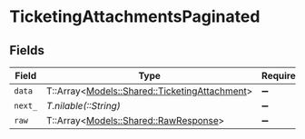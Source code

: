 # TicketingAttachmentsPaginated


## Fields

| Field                                                                                       | Type                                                                                        | Required                                                                                    | Description                                                                                 |
| ------------------------------------------------------------------------------------------- | ------------------------------------------------------------------------------------------- | ------------------------------------------------------------------------------------------- | ------------------------------------------------------------------------------------------- |
| `data`                                                                                      | T::Array<[Models::Shared::TicketingAttachment](../../models/shared/ticketingattachment.md)> | :heavy_minus_sign:                                                                          | N/A                                                                                         |
| `next_`                                                                                     | *T.nilable(::String)*                                                                       | :heavy_minus_sign:                                                                          | N/A                                                                                         |
| `raw`                                                                                       | T::Array<[Models::Shared::RawResponse](../../models/shared/rawresponse.md)>                 | :heavy_minus_sign:                                                                          | N/A                                                                                         |